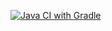 [![Java CI with Gradle](https://github.com/DariaGoriunova/BDD/actions/workflows/gradle.yml/badge.svg)](https://github.com/DariaGoriunova/BDD/actions/workflows/gradle.yml)